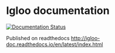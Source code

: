# Igloo documentation

[![Documentation Status](https://readthedocs.org/projects/igloo-doc/badge/?version=latest)](http://igloo-doc.readthedocs.io/en/latest/?badge=latest)

Published on readthedocs http://igloo-doc.readthedocs.io/en/latest/index.html
